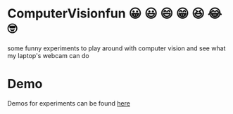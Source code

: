 
# ComputerVisionfun 😀 😃 😄 😁 😆 😂 🤓  
some funny experiments to play around with computer vision and see what my laptop's webcam can do
# Demo
Demos for experiments can be found [here](http://aniket965.tech/ComputerVisionfun/Demoui/public/)
